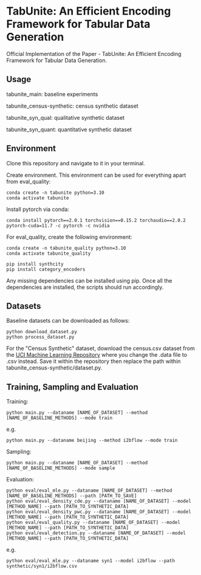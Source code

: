 # TabUnite: An Efficient Encoding Framework for Tabular Data Generation
Official Implementation of the Paper - TabUnite: An Efficient Encoding Framework for Tabular Data Generation.

## Usage

tabunite_main: baseline experiments

tabunite_census-synthetic: census synthetic dataset

tabunite_syn_qual: qualitative synthetic dataset

tabunite_syn_quant: quantitative synthetic dataset

## Environment

Clone this repository and navigate to it in your terminal.

Create environment. This environment can be used for everything apart from eval_quality:

```
conda create -n tabunite python=3.10
conda activate tabunite
```

Install pytorch via conda:

```
conda install pytorch==2.0.1 torchvision==0.15.2 torchaudio==2.0.2 pytorch-cuda=11.7 -c pytorch -c nvidia
```

For eval_quality, create the following environment:
```
conda create -n tabunite_quality python=3.10
conda activate tabunite_quality

pip install synthcity
pip install category_encoders
```

Any missing dependencies can be installed using pip. Once all the dependencies are installed, the scripts should run accordingly.

## Datasets

Baseline datasets can be downloaded as follows:

```
python download_dataset.py
python process_dataset.py
```

For the "Census Synthetic" dataset, download the census.csv dataset from the [UCI Machine Learning Repository](https://archive.ics.uci.edu/dataset/116/us+census+data+1990) where you change the .data file to .csv instead. Save it within the repository then replace the path within tabunite_census-synthetic/dataset.py.

## Training, Sampling and Evaluation

Training:
```
python main.py --dataname [NAME_OF_DATASET] --method [NAME_OF_BASELINE_METHODS] --mode train
```
e.g.
```
python main.py --dataname beijing --method i2bflow --mode train
```

Sampling:
```
python main.py --dataname [NAME_OF_DATASET] --method [NAME_OF_BASELINE_METHODS] --mode sample
```

Evaluation:
```
python eval/eval_mle.py --dataname [NAME_OF_DATASET] --method [NAME_OF_BASELINE_METHODS] --path [PATH_TO_SAVE]
python eval/eval_density_cde.py --dataname [NAME_OF_DATASET] --model [METHOD_NAME] --path [PATH_TO_SYNTHETIC_DATA]
python eval/eval_density_pwc.py --dataname [NAME_OF_DATASET] --model [METHOD_NAME] --path [PATH_TO_SYNTHETIC_DATA]
python eval/eval_quality.py --dataname [NAME_OF_DATASET] --model [METHOD_NAME] --path [PATH_TO_SYNTHETIC_DATA]
python eval/eval_detection.py --dataname [NAME_OF_DATASET] --model [METHOD_NAME] --path [PATH_TO_SYNTHETIC_DATA]
```
e.g.
```
python eval/eval_mle.py --dataname syn1 --model i2bflow --path synthetic/syn1/i2bflow.csv
```
